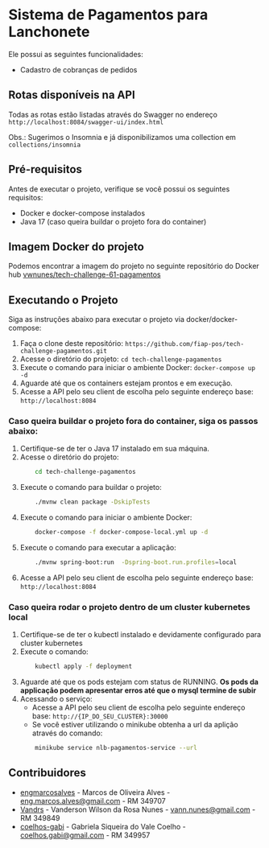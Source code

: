# Sistema de Pagamentos para Lanchonete

Ele possui as seguintes funcionalidades:

- Cadastro de cobranças de pedidos

## Rotas disponíveis na API
Todas as rotas estão listadas através do Swagger no endereço `http://localhost:8084/swagger-ui/index.html`

Obs.: Sugerimos o Insomnia e já disponibilizamos uma collection em `collections/insomnia`

## Pré-requisitos

Antes de executar o projeto, verifique se você possui os seguintes requisitos:

- Docker e docker-compose instalados
- Java 17 (caso queira buildar o projeto fora do container)

## Imagem Docker do projeto

Podemos encontrar a imagem do projeto no seguinte repositório do Docker hub [vwnunes/tech-challenge-61-pagamentos](https://hub.docker.com/repository/docker/vwnunes/tech-challenge-61-pagamentos/general)

## Executando o Projeto

Siga as instruções abaixo para executar o projeto via docker/docker-compose:

1. Faça o clone deste repositório: `https://github.com/fiap-pos/tech-challenge-pagamentos.git`
2. Acesse o diretório do projeto: `cd tech-challenge-pagamentos`
3. Execute o comando para iniciar o ambiente Docker: `docker-compose up -d`
4. Aguarde até que os containers estejam prontos e em execução.
5. Acesse a API pelo seu client de escolha pelo seguinte endereço base: `http://localhost:8084`

### Caso queira buildar o projeto fora do container, siga os passos abaixo:

1. Certifique-se de ter o Java 17 instalado em sua máquina.
2. Acesse o diretório do projeto:
    ```bash 
        cd tech-challenge-pagamentos
    ```
3. Execute o comando para buildar o projeto:
    ```bash
        ./mvnw clean package -DskipTests
    ```
4. Execute o comando para iniciar o ambiente Docker:
    ```bash
        docker-compose -f docker-compose-local.yml up -d
    ```
5. Execute o comando para executar a aplicação:
    ```bash
        ./mvnw spring-boot:run  -Dspring-boot.run.profiles=local
    ```
6. Acesse a API pelo seu client de escolha pelo seguinte endereço base: `http://localhost:8084`

### Caso queira rodar o projeto dentro de um cluster kubernetes local

1. Certifique-se de ter o kubectl instalado e devidamente configurado para cluster kubernetes
2. Execute o comando:
    ```bash
        kubectl apply -f deployment
    ```
3. Aguarde até que os pods estejam com status de RUNNING. **Os pods da applicação podem apresentar erros até que o mysql termine de subir**
4. Acessando o serviço:
    - Acesse a API pelo seu client de escolha pelo seguinte endereço base: `http://{IP_DO_SEU_CLUSTER}:30000`
    - Se você estiver utilizando o minikube obtenha a url da aplição através do comando:
    ```bash 
        minikube service nlb-pagamentos-service --url
    ```

## Contribuidores
- [engmarcosalves](https://github.com/engmarcosalves) - Marcos de Oliveira Alves - eng.marcos.alves@gmail.com - RM 349707
- [Vandrs](https://github.com/Vandrs) - Vanderson Wilson da Rosa Nunes - vann.nunes@gmail.com - RM 349849
- [coelhos-gabi](https://github.com/coelhos-gabi) - Gabriela Siqueira do Vale Coelho - coelhos.gabi@gmail.com - RM 349957

